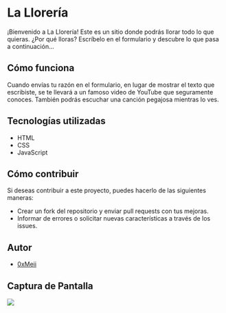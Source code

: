 # La Llorería

¡Bienvenido a La Llorería! Este es un sitio donde podrás llorar todo lo que quieras. ¿Por qué lloras? Escríbelo en el formulario y descubre lo que pasa a continuación...

## Cómo funciona

Cuando envías tu razón en el formulario, en lugar de mostrar el texto que escribiste, se te llevará a un famoso video de YouTube que seguramente conoces. También podrás escuchar una canción pegajosa mientras lo ves.

## Tecnologías utilizadas

- HTML
- CSS
- JavaScript

## Cómo contribuir

Si deseas contribuir a este proyecto, puedes hacerlo de las siguientes maneras:

- Crear un fork del repositorio y enviar pull requests con tus mejoras.
- Informar de errores o solicitar nuevas características a través de los issues.

## Autor

- [0xMeii](https://github.com/0xMeii)

## Captura de Pantalla

<img src="https://i.imgur.com/uaxL0Cb.png" />
